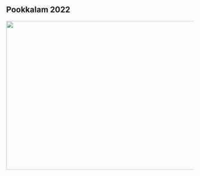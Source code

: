 ## Pookkalam 2022

<img src="https://github.com/CLiz17/code-a-pookolam/assets/68838221/28284fbe-0bbe-46ff-a58e-fdbd24e8ff4d" height="400" width="600">
